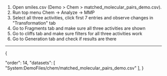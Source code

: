 1. Open smiles.csv (Demo > Chem > matched_molecular_pairs_demo.csv).
2. Run top menu Chem -> Analyze -> MMP
3. Select all three activities, click first 7 entries and observe changes in "Transformation" tab
4. Go to Fragments tab and make sure all three activities are shown
5. Go to cliffs tab and make sure filters for all three activities work
6. Go to Generation tab and check if results are there
---
{
 
  "order": 14, 
  "datasets": [
    "System:DemoFiles/chem/matched_molecular_pairs_demo.csv"
  ],
}